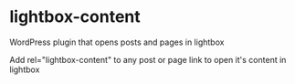 # lightbox-content
WordPress plugin that opens posts and pages in lightbox

Add rel="lightbox-content" to any post or page link to open it's content in lightbox
